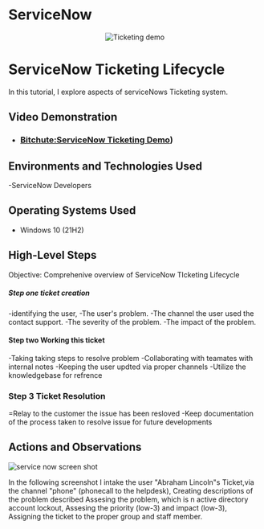 #  ServiceNow

<p align="center">
<img src="![service](https://github.com/user-attachments/assets/5bcd2704-6f37-43bf-9a77-4475e4d37b71)

" alt="Ticketing demo"/>
</p>

<h1>ServiceNow Ticketing Lifecycle</h1>
In this tutorial, I explore aspects of serviceNows Ticketing system. <br />

<h2>Video Demonstration</h2>

- ### [Bitchute:ServiceNow Ticketing Demo](https://old.bitchute.com/video/9JzeY36a6wPy/))

<h2>Environments and Technologies Used</h2>
-ServiceNow Developers

<h2>Operating Systems Used </h2>

- Windows 10 (21H2)

<h2>High-Level Steps</h2>

Objective: Comprehenive overview of ServiceNow TIcketing Lifecycle

<h5>Step one ticket creation</h5>

-identifying the user,
-The user's problem. 
-The channel the user used the contact support. 
-The severity of the problem. 
-The impact of the problem.

<h4>Step two Working this ticket</h4>

-Taking taking steps to resolve problem 
-Collaborating with teamates with internal notes
-Keeping the user updted via proper channels
-Utilize the knowledgebase for refrence

<h3>Step 3 Ticket Resolution</h3>

=Relay to the customer the issue has been resloved
-Keep documentation of the process taken to resolve issue for future developments
<h2>Actions and Observations</h2>

![service now screen shot](https://github.com/user-attachments/assets/298b866c-e5cd-444e-8fb5-01aafba6a63a)


In the following screenshot I intake the user "Abraham Lincoln"s Ticket,via the channel "phone" (phonecall to the helpdesk), Creating descriptions of the problem described
 Assesing the problem, which is n active directory account lockout, Assesing the priority (low-3) and impact (low-3),
 Assigning the ticket to the proper group and staff member.

